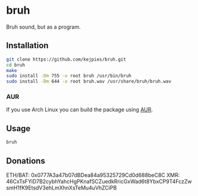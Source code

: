 # bruh

Bruh sound, but as a program.

## Installation

```bash
git clone https://github.com/kejpies/bruh.git
cd bruh
make
sudo install -Dm 755 -o root bruh /usr/bin/bruh
sudo install -Dm 644 -o root bruh.wav /usr/share/bruh/bruh.wav
```
### AUR
If you use Arch Linux you can build the package using [AUR](https://aur.archlinux.org/packages/bruh/).

## Usage

```bash
bruh
```

## Donations
ETH/BAT: 0x0777A3a47b07dBDea84a95325729Cd0d688beC8C
XMR: 46CxTsFYiD7B2cybhYahcHgPKnafSCZuedkRricGxWad6t8YbxCP9T4FczZwsmH1fK9EtsdV3ehLmXhnXsTeMu4uVhZCiPB
